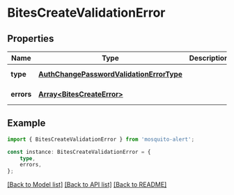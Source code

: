 # BitesCreateValidationError


## Properties

Name | Type | Description | Notes
------------ | ------------- | ------------- | -------------
**type** | [**AuthChangePasswordValidationErrorType**](AuthChangePasswordValidationErrorType.md) |  | [default to undefined]
**errors** | [**Array&lt;BitesCreateError&gt;**](BitesCreateError.md) |  | [default to undefined]

## Example

```typescript
import { BitesCreateValidationError } from 'mosquito-alert';

const instance: BitesCreateValidationError = {
    type,
    errors,
};
```

[[Back to Model list]](../README.md#documentation-for-models) [[Back to API list]](../README.md#documentation-for-api-endpoints) [[Back to README]](../README.md)
